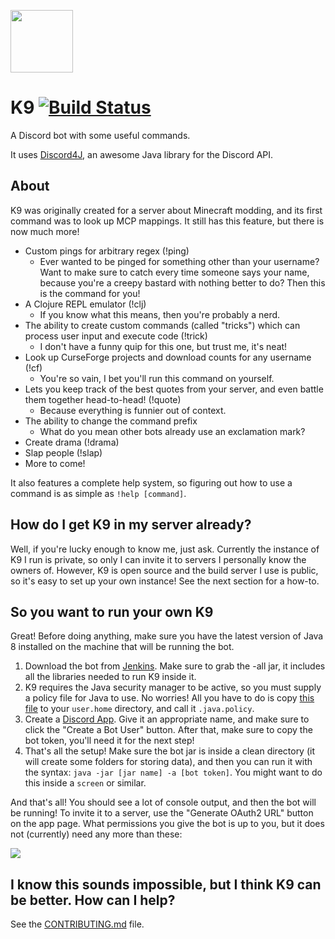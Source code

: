 <img src="https://i.imgur.com/xjPT4WB.png" width="100px" height="100px"></img>
# K9 [![Build Status](https://ci.tterrag.com/buildStatus/icon?job=K9)](https://ci.tterrag.com/job/K9)

A Discord bot with some useful commands.

It uses [Discord4J](https://discord4j.com/), an awesome Java library for the Discord API.

## About

K9 was originally created for a server about Minecraft modding, and its first command was to look up MCP mappings. It still has this feature, but there is now much more!

- Custom pings for arbitrary regex (!ping)
    - Ever wanted to be pinged for something other than your username? Want to make sure to catch every time someone says your name, because you're a creepy bastard with nothing better to do? Then this is the command for you!
- A Clojure REPL emulator (!clj)
    - If you know what this means, then you're probably a nerd.
- The ability to create custom commands (called "tricks") which can process user input and execute code (!trick)
    - I don't have a funny quip for this one, but trust me, it's neat!
- Look up CurseForge projects and download counts for any username (!cf)
    - You're so vain, I bet you'll run this command on yourself.
- Lets you keep track of the best quotes from your server, and even battle them together head-to-head! (!quote)
    - Because everything is funnier out of context.
- The ability to change the command prefix
    - What do you mean other bots already use an exclamation mark?
- Create drama (!drama)
- Slap people (!slap)
- More to come!

It also features a complete help system, so figuring out how to use a command is as simple as `!help [command]`.

## How do I get K9 in my server already?

Well, if you're lucky enough to know me, just ask. Currently the instance of K9 I run is private, so only I can invite it to servers I personally know the owners of. However, K9 is open source and the build server I use is public, so it's easy to set up your own instance! See the next section for a how-to.

## So you want to run your own K9

Great! Before doing anything, make sure you have the latest version of Java 8 installed on the machine that will be running the bot.

1. Download the bot from [Jenkins](https://ci.tterrag.com/job/K9/). Make sure to grab the -all jar, it includes all the libraries needed to run K9 inside it.
2. K9 requires the Java security manager to be active, so you must supply a policy file for Java to use. No worries! All you have to do is copy [this file](https://raw.githubusercontent.com/tterrag1098/K9/master/mcbot.policy) to your `user.home` directory, and call it `.java.policy`.
3. Create a [Discord App](https://discordapp.com/developers/applications/me). Give it an appropriate name, and make sure to click the "Create a Bot User" button. After that, make sure to copy the bot token, you'll need it for the next step!
4. That's all the setup! Make sure the bot jar is inside a clean directory (it will create some folders for storing data), and then you can run it with the syntax: `java -jar [jar name] -a [bot token]`. You might want to do this inside a `screen` or similar.

And that's all! You should see a lot of console output, and then the bot will be running! To invite it to a server, use the "Generate OAuth2 URL" button on the app page. What permissions you give the bot is up to you, but it does not (currently) need any more than these:

![](https://i.imgur.com/Y3F4dgf.png)

## I know this sounds impossible, but I think K9 can be better. How can I help?

See the [CONTRIBUTING.md](https://github.com/tterrag1098/K9/blob/master/CONTRIBUTING.md) file.
